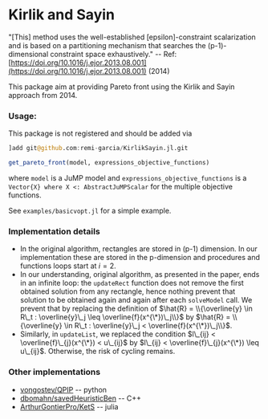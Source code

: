 # Kirlik and Sayin
"[This] method uses the well-established [epsilon]-constraint scalarization and is based on a partitioning mechanism that searches the (p-1)-dimensional constraint space exhaustively." -- Ref: [https://doi.org/10.1016/j.ejor.2013.08.001](https://doi.org/10.1016/j.ejor.2013.08.001) (2014)

This package aim at providing Pareto front using the Kirlik and Sayin approach from 2014.



### Usage:
This package is not registered and should be added via
```julia
]add git@github.com:remi-garcia/KirlikSayin.jl.git
```

```julia
get_pareto_front(model, expressions_objective_functions)
```
where `model` is a JuMP model and `expressions_objective_functions` is a `Vector{X} where X <: AbstractJuMPScalar` for the multiple objective functions.

See `examples/basicvopt.jl` for a simple example.



### Implementation details
- In the original algorithm, rectangles are stored in (p-1) dimension. In our implementation these are stored in the p-dimension and procedures and functions loops start at $i=2$.
- In our understanding, original algorithm, as presented in the paper, ends in an infinite loop: the `updateRect` function does not remove the first obtained solution from any rectangle, hence nothing prevent that solution to be obtained again and again after each `solveModel` call. We prevent that by replacing the definition of
$\hat{R} = \\{\overline{y} \in R\_t : \overline{y}\_j \leq \overline{f}(x^{\*})\_j\\}$
by
$\hat{R} = \\{\overline{y} \in R\_t : \overline{y}\_j < \overline{f}(x^{\*})\_j\\}$.
- Similarly, in `updateList`, we replaced the condition
$l\_{ij} < \overline{f}\_{j}(x^{\*}) < u\_{ij}$
by
$l\_{ij} < \overline{f}\_{j}(x^{\*}) \leq u\_{ij}$.
Otherwise, the risk of cycling remains.



### Other implementations
- [vongostev/QPIP](https://github.com/vongostev/QPIP) -- python
- [dbomahn/savedHeuristicBen](https://github.com/dbomahn/phd/blob/master/codes/savedHeuristicBen.jl) -- C++
- [ArthurGontierPro/KetS](https://github.com/ArthurGontierPro/Master-Archives/blob/master/meta_m2-master/Src/KetS.jl) -- julia
